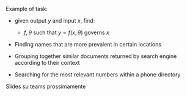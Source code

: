 Example of task: 
- given output $y$ and input $x$, find: 
	- $f, \theta$ such that $y = f(x, \theta)$ governs $x$

- Finding names that are more prevalent in certain locations
- Grouping together similar documents returned by search engine according to their context
- Searching for the most relevant numbers within a phone directory 

Slides su teams prossimamente